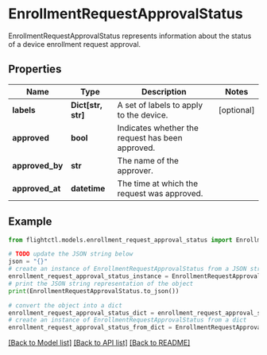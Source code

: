 # EnrollmentRequestApprovalStatus

EnrollmentRequestApprovalStatus represents information about the status of a device enrollment request approval.

## Properties

Name | Type | Description | Notes
------------ | ------------- | ------------- | -------------
**labels** | **Dict[str, str]** | A set of labels to apply to the device. | [optional] 
**approved** | **bool** | Indicates whether the request has been approved. | 
**approved_by** | **str** | The name of the approver. | 
**approved_at** | **datetime** | The time at which the request was approved. | 

## Example

```python
from flightctl.models.enrollment_request_approval_status import EnrollmentRequestApprovalStatus

# TODO update the JSON string below
json = "{}"
# create an instance of EnrollmentRequestApprovalStatus from a JSON string
enrollment_request_approval_status_instance = EnrollmentRequestApprovalStatus.from_json(json)
# print the JSON string representation of the object
print(EnrollmentRequestApprovalStatus.to_json())

# convert the object into a dict
enrollment_request_approval_status_dict = enrollment_request_approval_status_instance.to_dict()
# create an instance of EnrollmentRequestApprovalStatus from a dict
enrollment_request_approval_status_from_dict = EnrollmentRequestApprovalStatus.from_dict(enrollment_request_approval_status_dict)
```
[[Back to Model list]](../README.md#documentation-for-models) [[Back to API list]](../README.md#documentation-for-api-endpoints) [[Back to README]](../README.md)


